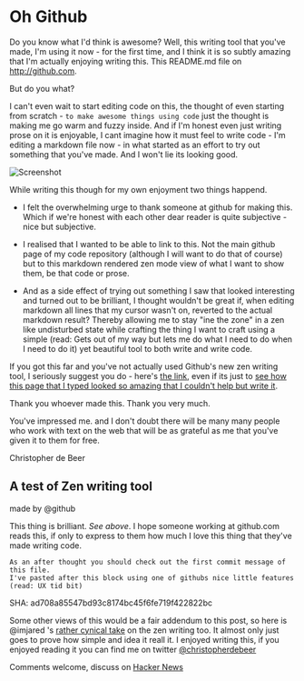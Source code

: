 Oh Github
=========

Do you know what I'd think is awesome? Well, this writing tool that you've made, I'm using it now - for the first time, and I think it is so subtly amazing that I'm actually enjoying writing this. This README.md file on http://github.com. 

But do you what? 

I can't even wait to start editing code on this, the thought of even starting from scratch  - `to make awesome things using code` just the thought  is making me go warm and fuzzy inside. And if I'm honest even just writing prose on it is enjoyable, I cant imagine how it must feel to write code - I'm editing a markdown file now - in what started as an effort to try out something that you've made. And I won't lie its looking good. 

![Screenshot](https://raw.github.com/christopherdebeer/zen/master/screenshot.png)

While writing this though for my own enjoyment two things happend. 

* I felt the overwhelming urge to thank someone at github for making this. Which if we're honest with each other dear reader is quite subjective - nice but subjective.

* I realised that I wanted to be able to link to this. Not the main github page of my code repository (although I will want to do that of course) but to this markdown rendered zen mode view of what I want to show them, be that code or prose.

* And as a side effect of trying out something I saw that looked interesting and turned out to be brilliant, I thought wouldn't be great if, when editing markdown all lines that my cursor wasn't on, reverted to the actual markdown result?
Thereby allowing me to stay "ine the zone" in a zen like undisturbed state while crafting the thing I want to craft using a simple (read: Gets out of my way but lets me do what I need to do when I need to do it) yet beautiful tool to both write and write code.

If you got this far and you've not actually used Github's new zen writing tool, I seriously suggest you do - here's [the link](https://github.com/blog/1379-zen-writing-mode), even if its just to [see how this page that I typed looked so amazing that I couldn't help but write it](https://github.com/christopherdebeer/zen/blob/master/README.md).

Thank you whoever made this. Thank you very much.

You've impressed me. and I don't doubt there will be many many people who work with text on the web that will be as grateful as me that you've given it to them for free.



Christopher de Beer


A test of Zen writing tool 
--------------------------
made by @github

This thing is brilliant. _See above_. I hope someone working at github.com reads this, if only to express to them how much I love this thing that they've made writing code.

    As an after thought you should check out the first commit message of this file. 
    I've pasted after this block using one of githubs nice little features (read: UX tid bit)

SHA: ad708a85547bd93c8174bc45f6fe719f422822bc

Some other views of this would be a fair addendum to this post, so here is @imjared 's [rather cynical take](https://gist.github.com/4627220) on the zen writing too. It almost only just goes to prove how simple and idea it reall it.
I enjoyed writing this, if you enjoyed reading it you can find me on twitter [@christopherdebeer](http://twitter.com/christopherdb)

Comments welcome, discuss on [Hacker News](http://news.ycombinator.com/item?id=5112242)
